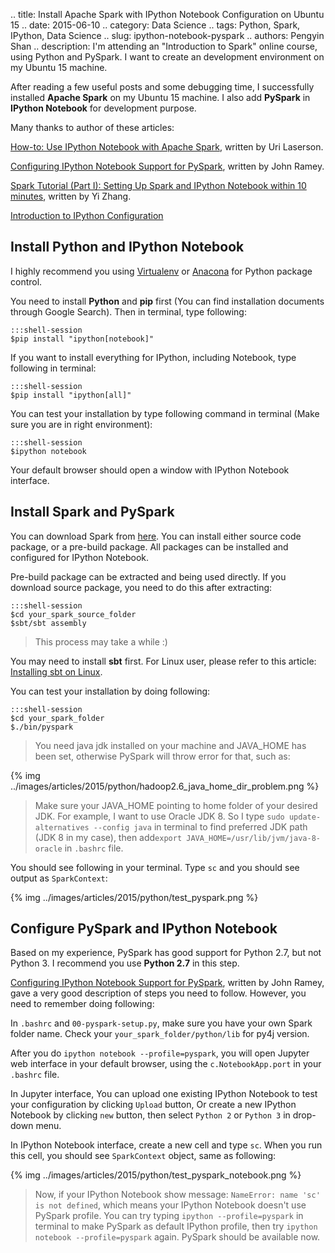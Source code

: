 .. title: Install Apache Spark with IPython Notebook Configuration on Ubuntu 15
.. date: 2015-06-10
.. category: Data Science
.. tags: Python, Spark, IPython, Data Science
.. slug: ipython-notebook-pyspark
.. authors: Pengyin Shan
.. description: I'm attending an "Introduction to Spark" online course, using Python and PySpark. I want to create an development environment on my Ubuntu 15 machine.

After reading a few useful posts and some debugging time, I successfully installed **Apache Spark** on my Ubuntu 15 machine. I also add **PySpark** in **IPython Notebook** for development purpose.

Many thanks to author of these articles:

<a href="http://blog.cloudera.com/blog/2014/08/how-to-use-ipython-notebook-with-apache-spark/">How-to: Use IPython Notebook with Apache Spark</a>, written by Uri Laserson.

<a href="http://ramhiser.com/2015/02/01/configuring-ipython-notebook-support-for-pyspark/">Configuring IPython Notebook Support for PySpark</a>, written by John Ramey.

<a href="https://beingzy.github.io/tutorial/2014/10/13/spark-tutorial-Part-I-setting-up-spark-and-ipython-notebook-within-10-minutes.html">Spark Tutorial (Part I): Setting Up Spark and IPython Notebook within 10 minutes</a>, written by Yi Zhang.

<a href="https://ipython.org/ipython-doc/dev/config/intro.html">Introduction to IPython Configuration</a>

Install Python and IPython Notebook
------------------------------------

I highly recommend you using <a href="https://virtualenv.pypa.io/en/latest/">Virtualenv</a> or <a href="https://store.continuum.io/cshop/anaconda/">Anacona</a> for Python package control.

You need to install **Python** and **pip** first (You can find installation documents through Google Search). Then in terminal, type following:

    :::shell-session
    $pip install "ipython[notebook]"

If you want to install everything for IPython, including Notebook, type following in terminal:

    :::shell-session
    $pip install "ipython[all]"

You can test your installation by type following command in terminal (Make sure you are in right environment):

    :::shell-session
    $ipython notebook

Your default browser should open a window with IPython Notebook interface.

Install Spark and PySpark
--------------------------

You can download Spark from <a href="https://spark.apache.org/downloads.html">here</a>. You can install either source code package, or a pre-build package. All packages can be installed and configured for IPython Notebook.

Pre-build package can be extracted and being used directly. If you download source package, you need to do this after extracting:

    :::shell-session
    $cd your_spark_source_folder
    $sbt/sbt assembly

>This process may take a while :)

You may need to install **sbt** first. For Linux user, please refer to this article: <a href="http://www.scala-sbt.org/0.13/tutorial/Installing-sbt-on-Linux.html">Installing sbt on Linux</a>.

You can test your installation by doing following:

    :::shell-session
    $cd your_spark_folder
    $./bin/pyspark

>You need java jdk installed on your machine and JAVA_HOME has been set, otherwise PySpark will throw error for that, such as:

{% img ../images/articles/2015/python/hadoop2.6_java_home_dir_problem.png %}

>Make sure your JAVA_HOME pointing to home folder of your desired JDK. For example, I want to use Oracle JDK 8. So I type `sudo update-alternatives --config java` in terminal to find preferred JDK path (JDK 8 in my case), then add`export JAVA_HOME=/usr/lib/jvm/java-8-oracle` in `.bashrc` file.

You should see following in your terminal. Type `sc` and you should see output as `SparkContext`:

{% img ../images/articles/2015/python/test_pyspark.png %}

Configure PySpark and IPython Notebook
-----------------------------------

Based on my experience, PySpark has good support for Python 2.7, but not Python 3. I recommend you use **Python 2.7** in this step.

<a href="http://ramhiser.com/2015/02/01/configuring-ipython-notebook-support-for-pyspark/">Configuring IPython Notebook Support for PySpark</a>, written by John Ramey, gave a very good description of steps you need to follow. However, you need to remember doing following:

In `.bashrc` and `00-pyspark-setup.py`, make sure you have your own Spark folder name. Check your `your_spark_folder/python/lib` for py4j version.

After you do `ipython notebook --profile=pyspark`, you will open Jupyter web interface in your default browser, using the `c.NotebookApp.port` in your `.bashrc` file.

In Jupyter interface, You can upload one existing IPython Notebook to test your configuration by clicking `Upload` button, Or create a new IPython Notebook by clicking `new` button, then select `Python 2` or `Python 3` in drop-down menu.

In IPython Notebook interface, create a new cell and type `sc`. When you run this cell, you should see `SparkContext` object, same as following:

{% img ../images/articles/2015/python/test_pyspark_notebook.png %}

>Now, if your IPython Notebook show message: `NameError: name 'sc' is not defined`, which means your IPython Notebook doesn't use PySpark profile. You can try typing `ipython --profile=pyspark` in terminal to make PySpark as default IPython profile, then try `ipython notebook --profile=pyspark` again. PySpark should be available now.